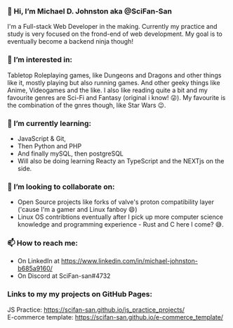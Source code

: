 ### 👋 Hi, I’m Michael D. Johnston aka @SciFan-San
I'm a Full-stack Web Developer in the making. Currently my practice and study is very focused on the frond-end of web development. My goal is to eventually become a backend ninja though!

### 👀 I’m interested in:
Tabletop Roleplaying games, like Dungeons and Dragons and other things like it, mostly playing but also running games. And other geeky things like Anime, Videogames and the like. I also like reading quite a bit and my favourite genres are Sci-Fi and Fantasy (original i know! 😜). My favourite is the combination of the gnres though, like Star Wars 😉. 

### 🌱 I’m currently learning:
- JavaScript & Git, 
- Then Python and PHP
- And finally mySQL, then postgreSQL
- Will also be doing learning Reacty an TypeScript and the NEXTjs on the side.

### 💞️ I’m looking to collaborate on:
- Open Source projects like forks of valve's proton compatibility layer ('cause I'm a gamer and Linux fanboy 😄)
- Linux OS contribtions eventually after I pick up more computer science knowledge and programming experience - Rust and C here I come? 😅.

### 📫 How to reach me:
- On LinkedIn at https://www.linkedin.com/in/michael-johnston-b685a9160/
- On Discord at SciFan-san#4732

### Links to my my projects on GitHub Pages:
JS Practice: https://scifan-san.github.io/js_practice_projects/  
E-commerce template: https://scifan-san.github.io/e-commerce_template/
<!---
SciFan-San/SciFan-San is a ✨ special ✨ repository because its `README.md` (this file) appears on your GitHub profile.
You can click the Preview link to take a look at your changes.
--->
